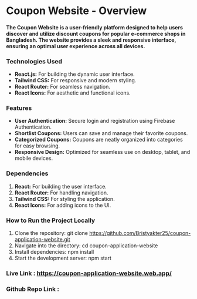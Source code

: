 # Coupon Website - Overview
#### The Coupon Website is a user-friendly platform designed to help users discover and utilize discount coupons for popular e-commerce shops in Bangladesh. The website provides a sleek and responsive interface, ensuring an optimal user experience across all devices.

### Technologies Used
 - **React.js:** For building the dynamic user interface.
 - **Tailwind CSS:** For responsive and modern styling.
 - **React Router:** For seamless navigation.
 - **React Icons:** For aesthetic and functional icons.

### Features
 - **User Authentication:** Secure login and registration using Firebase Authentication.
 - **Shortlist Coupons:** Users can save and manage their favorite coupons.
 - **Categorized Coupons:** Coupons are neatly organized into categories for easy browsing.
 - **Responsive Design:** Optimized for seamless use on desktop, tablet, and mobile devices.

### Dependencies
   1. **React:** For building the user interface.
   2. **React Router:** For handling navigation.
   3. **Tailwind CSS:** For styling the application.
   4. **React Icons:** For adding icons to the UI.

### How to Run the Project Locally
  1. Clone the repository: git clone https://github.com/Bristyakter25/coupon-application-website.git
  2. Navigate into the directory: cd coupon-application-website
  3. Install dependencies: npm install
  4. Start the development server: npm start

### Live Link : https://coupon-application-website.web.app/
### Github Repo Link : 



